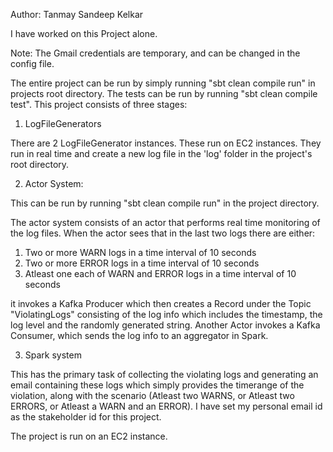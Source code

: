 Author: Tanmay Sandeep Kelkar

I have worked on this Project alone.

Note: The Gmail credentials are temporary, and can be changed in the config file.

The entire project can be run by simply running "sbt clean compile run" in projects root directory. The tests can be run by running "sbt clean compile test".
This project consists of three stages:

1. LogFileGenerators

There are 2 LogFileGenerator instances. These run on EC2 instances. They run in real time and create a new log file in the 'log' folder in the project's root directory.

2. Actor System:

This can be run by running "sbt clean compile run" in the project directory.

The actor system consists of an actor that performs real time monitoring of the log files. When the actor sees that in the last two logs there are either:
  1. Two or more WARN logs in a time interval of 10 seconds
  2. Two or more ERROR logs in a time interval of 10 seconds
  3. Atleast one each of WARN and ERROR logs in a time interval of 10 seconds

it invokes a Kafka Producer which then creates a Record under the Topic "ViolatingLogs" consisting of the log info which includes the timestamp, the log level and the randomly generated string. Another Actor invokes a Kafka Consumer, which sends the log info to an aggregator in Spark.

3. Spark system

This has the primary task of collecting the violating logs and generating an email containing these logs which simply provides the timerange of the violation, along with the scenario (Atleast two WARNS, or Atleast two ERRORS, or Atleast a WARN and an ERROR). I have set my personal email id as the stakeholder id for this project.

The project is run on an EC2 instance.
